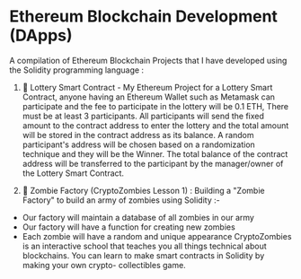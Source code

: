 # Ethereum Blockchain Development (DApps)

A compilation of Ethereum Blockchain Projects that I have developed using the Solidity programming language :

1. 🥇 Lottery Smart Contract - My Ethereum Project for a Lottery Smart Contract, anyone having an Ethereum Wallet such as Metamask can participate and the fee to participate in the lottery will be 0.1 ETH, There must be at least 3 participants. All participants will send the fixed amount to the contract address to enter the lottery and the total amount will be stored in the contract address as its balance. A random participant's address will be chosen based on a randomization technique and they will be the Winner.  The total balance of the contract address will be transferred to the participant by the manager/owner of the Lottery Smart Contract.

2. 🧟 Zombie Factory (CryptoZombies Lesson 1) : Building a "Zombie Factory" to build an army of zombies using Solidity :-
 - Our factory will maintain a database of all zombies in our army
 - Our factory will have a function for creating new zombies
 - Each zombie will have a random and unique appearance
 CryptoZombies is an interactive school that teaches you all things technical about blockchains. You can learn to make smart contracts in Solidity by making your own crypto-   collectibles game.
